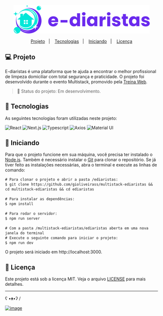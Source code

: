 <p align="center">
    <img src=".github/logo.svg" 
    alt="E-diaristas">
</p>

<p align="center">
  <a href="#projeto">Projeto</a>&nbsp;&nbsp;&nbsp;|&nbsp;&nbsp;&nbsp;</a>
  <a href="#tecnologias">Tecnologias</a>&nbsp;&nbsp;&nbsp;|&nbsp;&nbsp;&nbsp;</a>
  <a href="#iniciando">Iniciando</a>&nbsp;&nbsp;&nbsp;|&nbsp;&nbsp;&nbsp;</a>
  <a href="#licença">Licença</a>
</p>

## <a id="projeto"> 💻 Projeto </a>

E-diaristas é uma plataforma que te ajuda a encontrar o melhor profissional de limpeza domiciliar com total segurança e praticidade. O projeto foi desenvolvido durante o evento Multistack, promovido pela [Treina Web](https://www.treinaweb.com.br/).

> 📌 Status do projeto: Em desenvolvimento.

## <a id="tecnologias"> 🧪 Tecnologias </a>

As seguintes tecnologias foram utilizadas neste projeto:

![React](https://img.shields.io/badge/React-20232A?style=for-the-badge&logo=react&logoColor=61DAFB)
![Next.js](https://img.shields.io/badge/next.js-000000?style=for-the-badge&logo=next-dot-js&logoColor=white)
![Typescript](https://img.shields.io/badge/TypeScript-007ACC?style=for-the-badge&logo=typescript&logoColor=white)
![Axios](https://img.shields.io/badge/Axios-5a29e4?style=for-the-badge)
![Material UI](https://img.shields.io/badge/Material_UI-00b0ff?style=for-the-badge)

## <a id="iniciando"> 🚀 Iniciando </a>

Para que o projeto funcione em sua máquina, você precisa ter instalado o [Node.js](https://nodejs.org/en/). Também é necessário instalar o [Git](https://git-scm.com/) para clonar o repositório. Se já tiver feito as instalações necessárias, abra o terminal e execute as linhas de comando:

```
# Para clonar o projeto e abrir a pasta /ediaristas:
$ git clone https://github.com/gioliveirass/multistack-ediaristas && cd multistack-ediaristas && cd ediaristas

# Para instalar as dependências:
$ npm install 

# Para rodar o servidor:
$ npm run server

# Com a pasta /multistack-ediaristas/ediaristas aberta em uma nova janela do terminal
# Execute o seguinte comando para iniciar o projeto:
$ npm run dev
```

O projeto será iniciado em http://localhost:3000.

## <a id="licença"> 📝 Licença </a>

Este projeto está sob a licença MIT. Veja o arquivo [LICENSE](https://github.com/gioliveirass/multistack-ediaristas/blob/main/LICENSE) para mais detalhes.

<hr>

ʕ •ᴥ•ʔ /

[![image](https://img.shields.io/badge/👽%20Feito%20por%20Giovana%20Silva-Veja%20meu%20LinkedIn!-239120?style=flat-square)](https://www.linkedin.com/in/gioliveirass/)
